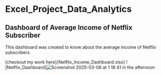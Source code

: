 # Excel_Project_Data_Analytics
## Dashboard of Average Income of Netflix Subscriber								
This dashboard was created to know about the average income of Netflix subscribers.

[checkout my work here]{Netflix_Income_Dashboard.xlsx}
![Netflix_Dashboard]![Screenshot 2025-03-06 at 1 18 41 in the afternoon](https://github.com/user-attachments/assets/6271af3b-018f-4422-b37f-10c3837539a5)
